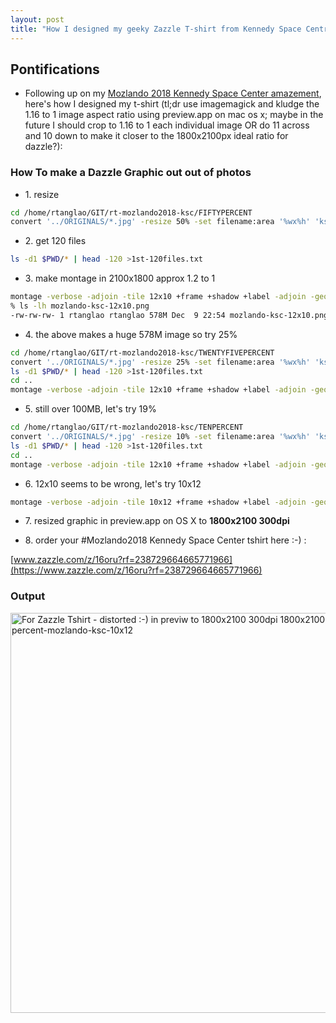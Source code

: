 ```yaml
---
layout: post
title: "How I designed my geeky Zazzle T-shirt from Kennedy Space Centre pics"
---
```

## Pontifications

* Following up on my [Mozlando 2018 Kennedy Space Center amazement](http://rolandtanglao.com/2018/12/09/p1-blown-away-again-by-kennedy-space-center/), here's how I designed my t-shirt (tl;dr use imagemagick and kludge the 1.16 to 1 image aspect ratio using preview.app on mac os x; maybe in the future I should crop to 1.16 to 1 each individual image OR do 11 across and 10 down to make it closer to the 1800x2100px ideal ratio for dazzle?):

### How To make a Dazzle Graphic out out of photos

* 1\. resize

```bash
cd /home/rtanglao/GIT/rt-mozlando2018-ksc/FIFTYPERCENT
convert '../ORIGINALS/*.jpg' -resize 50% -set filename:area '%wx%h' 'ksc-%03d-size-%[filename:area].png' #originals come from flickr set and i deleted the vertical ones !
```

* 2\. get 120 files

```bash
ls -d1 $PWD/* | head -120 >1st-120files.txt
```

* 3\. make montage in 2100x1800 approx 1.2 to 1
```bash
montage -verbose -adjoin -tile 12x10 +frame +shadow +label -adjoin -geometry '2304x1728+0+0<' @FIFTYPERCENT/1st-120files.txt mozlando-ksc-12x10.png
% ls -lh mozlando-ksc-12x10.png
-rw-rw-rw- 1 rtanglao rtanglao 578M Dec  9 22:54 mozlando-ksc-12x10.png
```

* 4\. the above makes a huge 578M image so try 25%

```bash
cd /home/rtanglao/GIT/rt-mozlando2018-ksc/TWENTYFIVEPERCENT
convert '../ORIGINALS/*.jpg' -resize 25% -set filename:area '%wx%h' 'ksc-%03d-size-%[filename:area].png'
ls -d1 $PWD/* | head -120 >1st-120files.txt
cd ..
montage -verbose -adjoin -tile 12x10 +frame +shadow +label -adjoin -geometry '1152x864+0+0<' @TWENTYFIVEPERCENT/1st-120files.txt 25percent-mozlando-ksc-12x10.png
```

* 5\. still over 100MB, let's try 19%

```bash
cd /home/rtanglao/GIT/rt-mozlando2018-ksc/TENPERCENT
convert '../ORIGINALS/*.jpg' -resize 10% -set filename:area '%wx%h' 'ksc-%03d-size-%[filename:area].png'
ls -d1 $PWD/* | head -120 >1st-120files.txt
cd ..
montage -verbose -adjoin -tile 12x10 +frame +shadow +label -adjoin -geometry '461x346+0+0<' @TENPERCENT/1st-120files.txt ten-percent-mozlando-ksc-12x10.png
```

* 6\. 12x10 seems to be wrong, let's try 10x12

```bash
montage -verbose -adjoin -tile 10x12 +frame +shadow +label -adjoin -geometry '461x346+0+0<' @TENPERCENT/1st-120files.txt ten-percent-mozlando-ksc-10x12.png
```

* 7\. resized graphic in preview.app on OS X to **1800x2100 300dpi**

* 8\. order your #Mozlando2018 Kennedy Space Center tshirt here :-) :

[www.zazzle.com/z/16oru?rf=238729664665771966](https://www.zazzle.com/z/16oru?rf=238729664665771966)</a>

### Output 

<a data-flickr-embed="true"  href="https://www.flickr.com/photos/roland/45537349384/in/datetaken-ff/" title="For Zazzle Tshirt - distorted :-) in previw to 1800x2100 300dpi 1800x2100-ten-percent-mozlando-ksc-10x12"><img src="https://farm5.staticflickr.com/4858/45537349384_ff274fb60d_z.jpg" width="549" height="640" alt="For Zazzle Tshirt - distorted :-) in previw to 1800x2100 300dpi 1800x2100-ten-percent-mozlando-ksc-10x12"></a><script async src="//embedr.flickr.com/assets/client-code.js" charset="utf-8"></script>
